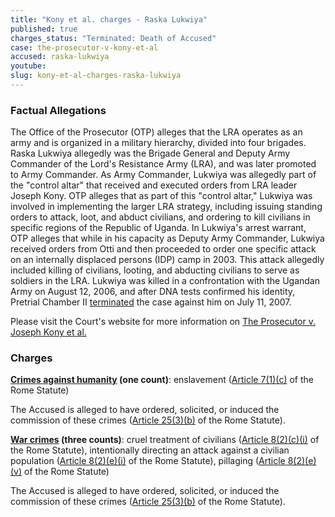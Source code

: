 ```yaml
---
title: "Kony et al. charges - Raska Lukwiya"
published: true
charges_status: "Terminated: Death of Accused"
case: the-prosecutor-v-kony-et-al
accused: raska-lukwiya
youtube:
slug: kony-et-al-charges-raska-lukwiya
---
```


### Factual Allegations

The Office of the Prosecutor (OTP) alleges that the LRA operates as an army and is organized in a military hierarchy, divided into four brigades. Raska Lukwiya allegedly was the Brigade General and Deputy Army Commander of the Lord's Resistance Army (LRA), and was later promoted to Army Commander. As Army Commander, Lukwiya was allegedly part of the "control altar" that received and executed orders from LRA leader Joseph Kony. OTP alleges that as part of this "control altar," Lukwiya was involved in implementing the larger LRA strategy, including issuing standing orders to attack, loot, and abduct civilians, and ordering to kill civilians in specific regions of the Republic of Uganda. In Lukwiya's arrest warrant, OTP alleges that while in his capacity as Deputy Army Commander, Lukwiya received orders from Otti and then proceeded to order one specific attack on an internally displaced persons (IDP) camp in 2003. This attack allegedly included killing of civilians, looting, and abducting civilians to serve as soldiers in the LRA. Lukwiya was killed in a confrontation with the Ugandan Army on August 12, 2006, and after DNA tests confirmed his identity, Pretrial Chamber II [terminated](https://www.icc-cpi.int/iccdocs/doc/doc297945.pdf) the case against him on July 11, 2007.

Please visit the Court's website for more information on [The Prosecutor v. Joseph Kony et al.](http://www.icc-cpi.int/en_menus/icc/situations%20and%20cases/situations/situation%20icc%200204/related%20cases/icc%200204%200105/Pages/uganda.aspx)

### Charges

**[Crimes against humanity](http://www.casematrixnetwork.org/case-m/klamberg-commentary/rome-statute/#c1171) (one count)**: enslavement ([Article 7(1)(c)](http://www.casematrixnetwork.org/cmn-knowledge-hub/klamberg-commentary/elements-of-crime/#c2288) of the Rome Statute)

The Accused is alleged to have ordered, solicited, or induced the commission of these crimes ([Article 25(3)(b)](http://www.casematrixnetwork.org/case-m/klamberg-commentary/rome-statute/#c1198) of the Rome Statute).

**[War crimes](http://www.casematrixnetwork.org/case-m/klamberg-commentary/rome-statute/#c1172) (three counts)**: cruel treatment of civilians ([Article 8(2)(c)(i)](http://www.casematrixnetwork.org/cmn-knowledge-hub/klamberg-commentary/elements-of-crime/#c2361) of the Rome Statute), intentionally directing an attack against a civilian population ([Article 8(2)(e)(i)](http://www.casematrixnetwork.org/cmn-knowledge-hub/klamberg-commentary/elements-of-crime/#c2367) of the Rome Statute), pillaging ([Article 8(2)(e)(v)](http://www.casematrixnetwork.org/cmn-knowledge-hub/klamberg-commentary/elements-of-crime/#c2371) of the Rome Statute)

The Accused is alleged to have ordered, solicited, or induced the commission of these crimes ([Article 25(3)(b)](http://www.casematrixnetwork.org/case-m/klamberg-commentary/rome-statute/#c1198) of the Rome Statute).

